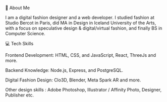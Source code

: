 🌟 About Me

I am a digital fashion designer and a web developer. I studied fashion at Studio Bercot in Paris, did MA in Design in Iceland University of the Arts,  with a focus on speculative design & digital/virtual fashion, and finally BS in Computer Science. 

💻 Tech Skills

Frontend Development: HTML, CSS, and JavaScript, React, ThreeJs and more.

Backend Knowledge: Node.js, Express, and PostgreSQL. 

Digital Fashion Design: Clo3D, Blender, Meta Spark AR and more. 

Other design skills : Adobe Photoshop, Illustrator / Affinity Photo, Designer, Publisher etc. 
